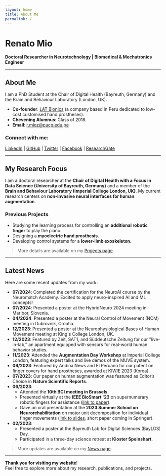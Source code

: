 ```yaml
---
layout: home
title: About Me
permalink: /
---
```


# Renato Mio  
**Doctoral Researcher in Neurotechnology | Biomedical & Mechatronics Engineer**

---

## About Me

I am a PhD Student at the Chair of Digital Health (Bayreuth, Germany) and the Brain and Behaviour Laboratory (London, UK).  

- **Co-founder**: [LAT Bionics](#) (a company based in Peru dedicated to low-cost customised hand prostheses).  
- **Chevening Alumnus**: Class of 2018.  
- **Email**: [r.mioz@pucp.edu.pe](mailto:r.mioz@pucp.edu.pe)  

### Connect with me:  
[LinkedIn](#) | [GitHub](#) | [Twitter](#) | [Facebook](#) | [ResearchGate](#)

---

## My Research Focus  
I am a doctoral researcher at the **Chair of Digital Health with a Focus in Data Science (University of Bayreuth, Germany)** and a member of the **Brain and Behaviour Laboratory (Imperial College London, UK)**. My current research centers on **non-invasive neural interfaces for human augmentation**.

### Previous Projects  
- Studying the learning process for controlling an **additional robotic finger** to play the piano.  
- Designing a **myoelectric hand prosthesis**.  
- Developing control systems for a **lower-limb exoskeleton**.  
> More details are available on my [Projects page](#).

---

## Latest News  
Here are some recent updates from my work:

- **07/2024**: Completed the certification for the NeuroAI course by the Neuromatch Academy. Excited to apply neuro-inspired AI and ML concepts!
- **07/2024**: Presented a poster at the HybridNeuro 2024 meeting in Maribor, Slovenia.  
- **04/2024**: Presented a poster at the Neural Control of Movement (NCM) meeting in Dubrovnik, Croatia.  
- **12/2023**: Presented a poster at the Neurophysiological Bases of Human Movement meeting at King's College London, UK.  
- **12/2023**: Featured by Zeit, SAT1, and Süddeutsche Zeitung for our "live-in-lab," an apartment equipped with sensors for real-world human behavior studies.  
- **11/2023**: Attended the **Augmentation Day Workshop** at Imperial College London, featuring expert talks and live demos of the MUVE system.  
- **09/2023**: Featured by Andina News and El Peruano for our patent on finger covers for hand prostheses, awarded at KIWIE 2023 (Korea).  
- **07/2023**: Our paper on human augmentation was featured as Editor’s Choice in **Nature Scientific Reports**.  
- **06/2023**:  
  - Attended the **10th BCI meeting in Brussels**.  
  - Presented virtually at the **IEEE BioSmart '23** on supernumerary robotic fingers for assistance ([link to paper](#)).  
  - Gave an oral presentation at the **2023 Summer School on Neurorehabilitation** on motor unit decomposition for individual finger movements ([link to slides](#), short paper coming in Springer).  
- **02/2023**:  
  - Presented a poster at the Bayreuth Lab for Digital Sciences (BayLDS) Day.  
  - Participated in a three-day science retreat at **Kloster Speinshart**.

> More updates are available on my [News page](#).

---

**Thank you for visiting my website!**  
Feel free to explore more about my research, publications, and projects.
